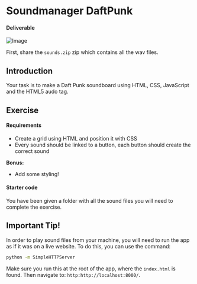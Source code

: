 Soundmanager DaftPunk
=====

#### Deliverable

![Image](http://i.imgur.com/e2h6cBd.png)

First, share the `sounds.zip` zip which contains all the wav files.

## Introduction

Your task is to make a Daft Punk soundboard using HTML, CSS, JavaScript and the HTML5 audo tag.

## Exercise

#### Requirements

- Create a grid using HTML and position it with CSS
- Every sound should be linked to a button, each button should create the correct sound

**Bonus:**

- Add some styling!

#### Starter code

You have been given a folder with all the sound files you will need to complete the exercise.

## Important Tip!

In order to play sound files from your machine, you will need to run the app as if it was on a live website. To do this, you can use the command:

```bash
python -m SimpleHTTPServer
```

Make sure you run this at the root of the app, where the `index.html` is found. Then navigate to: `http:http://localhost:8000/`.
